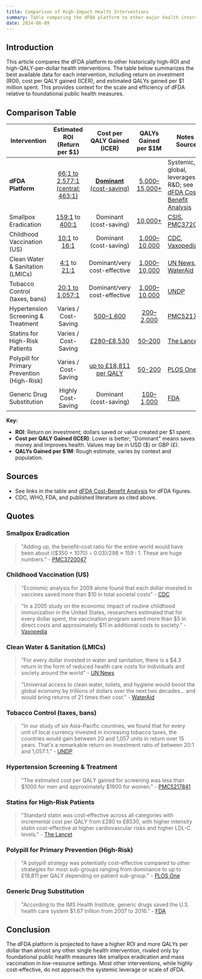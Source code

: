 ```yaml
---
title: Comparison of High-Impact Health Interventions
summary: Table comparing the dFDA platform to other major health interventions by ROI, cost per QALY, and QALYs per dollar.
date: 2024-06-09
---
```


## Introduction

This article compares the dFDA platform to other historically high-ROI and high-QALY-per-dollar health interventions. The table below summarizes the best available data for each intervention, including return on investment (ROI), cost per QALY gained (ICER), and estimated QALYs gained per $1 million spent. This provides context for the scale and efficiency of dFDA relative to foundational public health measures.

## Comparison Table

| Intervention                        | Estimated ROI (Return per $1) | Cost per QALY Gained (ICER) | QALYs Gained per $1M | Notes & Sources                                                                                  |
|--------------------------------------|:-----------------------------:|:---------------------------:|:--------------------:|--------------------------------------------------------------------------------------------------|
| **dFDA Platform**                    | [66:1 to 2,577:1 (central: 463:1)](./dfda-cost-benefit-analysis.md) | [**Dominant** (cost-saving)](./dfda-cost-benefit-analysis.md)  | [5,000–15,000+](./dfda-cost-benefit-analysis.md)        | Systemic, global, leverages all R&D; see [dFDA Cost-Benefit Analysis](./dfda-cost-benefit-analysis.md) |
| Smallpox Eradication                 | [159:1](https://pmc.ncbi.nlm.nih.gov/articles/PMC3720047/) to [400:1](https://www.csis.org/analysis/smallpox-eradication-model-global-cooperation)                | Dominant (cost-saving)      | [10,000+](https://pmc.ncbi.nlm.nih.gov/articles/PMC3720047/)              | [CSIS](https://www.csis.org/analysis/smallpox-eradication-model-global-cooperation), [PMC3720047](https://pmc.ncbi.nlm.nih.gov/articles/PMC3720047/)                              |
| Childhood Vaccination (US)           | [10:1](https://www.cdc.gov/mmwr/preview/mmwrhtml/mm6316a4.htm) to [16:1](https://vaxopedia.org/2017/10/01/what-are-the-benefits-of-vaccines/)                  | Dominant (cost-saving)      | [1,000–10,000](https://www.cdc.gov/mmwr/preview/mmwrhtml/mm6316a4.htm)         | [CDC](https://www.cdc.gov/mmwr/preview/mmwrhtml/mm6316a4.htm), [Vaxopedia](https://vaxopedia.org/2017/10/01/what-are-the-benefits-of-vaccines/)                                |
| Clean Water & Sanitation (LMICs)     | [4:1](https://news.un.org/en/story/2014/11/484032) to [21:1](https://www.wateraid.org/us/media/economic-report-unlock-trillions-of-dollars-with-clean-water-decent-toilets-and-hygiene)                   | Dominant/very cost-effective| [1,000–10,000](https://news.un.org/en/story/2014/11/484032)         | [UN News](https://news.un.org/en/story/2014/11/484032), [WaterAid](https://www.wateraid.org/us/media/economic-report-unlock-trillions-of-dollars-with-clean-water-decent-toilets-and-hygiene)             |
| Tobacco Control (taxes, bans)        | [20:1 to 1,057:1](https://www.undp.org/asia-pacific/blog/how-raising-tobacco-taxes-can-save-lives-and-cut-poverty-across-asia-pacific-0)                 | Dominant/very cost-effective| [1,000–10,000](https://www.undp.org/asia-pacific/blog/how-raising-tobacco-taxes-can-save-lives-and-cut-poverty-across-asia-pacific-0)         | [UNDP](https://www.undp.org/asia-pacific/blog/how-raising-tobacco-taxes-can-save-lives-and-cut-poverty-across-asia-pacific-0)                                  |
| Hypertension Screening & Treatment   | Varies / Cost-Saving          | [$500–$1,600](https://www.ncbi.nlm.nih.gov/pmc/articles/PMC5217841/)                 | [200–2,000](https://www.ncbi.nlm.nih.gov/pmc/articles/PMC5217841/)            | [PMC5217841](https://www.ncbi.nlm.nih.gov/pmc/articles/PMC5217841/)                                         |
| Statins for High-Risk Patients       | Varies / Cost-Saving          | [£280–£8,530](https://www.thelancet.com/journals/lanepe/article/PIIS2666-7762(24)00053-X/fulltext)              | [50–200](https://www.thelancet.com/journals/lanepe/article/PIIS2666-7762(24)00053-X/fulltext)               | [The Lancet](https://www.thelancet.com/journals/lanepe/article/PIIS2666-7762(24)00053-X/fulltext)                                             |
| Polypill for Primary Prevention (High-Risk) | Varies / Cost-Saving      | [up to £18,811 per QALY](https://journals.plos.org/plosone/article?id=10.1371/journal.pone.0182625)      | [50-200](https://journals.plos.org/plosone/article?id=10.1371/journal.pone.0182625)               | [PLOS One](https://journals.plos.org/plosone/article?id=10.1371/journal.pone.0182625) |
| Generic Drug Substitution            | Highly Cost-Saving            | Dominant (cost-saving)      | [100–1,000](https://www.fda.gov/drugs/generic-drugs/generic-drug-facts)            | [FDA](https://www.fda.gov/drugs/generic-drugs/generic-drug-facts)      |

**Key:**
- **ROI**: Return on investment; dollars saved or value created per $1 spent.
- **Cost per QALY Gained (ICER)**: Lower is better; "Dominant" means saves money and improves health. Values may be in USD ($) or GBP (£).
- **QALYs Gained per $1M**: Rough estimate, varies by context and population.

## Sources
- See links in the table and [dFDA Cost-Benefit Analysis](./dfda-cost-benefit-analysis.md) for dFDA figures.
- CDC, WHO, FDA, and published literature as cited above.

## Quotes

### Smallpox Eradication
> "Adding up, the benefit–cost ratio for the entire world would have been about (($350 + $1070) ÷ 0.03)/$298 ≈ 159 : 1. These are huge numbers." - [PMC3720047](https://pmc.ncbi.nlm.nih.gov/articles/PMC3720047/)

### Childhood Vaccination (US)
> "Economic analysis for 2009 alone found that each dollar invested in vaccines saved more than $10 in total societal costs" - [CDC](https://www.cdc.gov/mmwr/preview/mmwrhtml/mm6316a4.htm)

> "In a 2005 study on the economic impact of routine childhood immunization in the United States, researchers estimated that for every dollar spent, the vaccination program saved more than $5 in direct costs and approximately $11 in additional costs to society.” - [Vaxopedia](https://vaxopedia.org/2017/10/01/what-are-the-benefits-of-vaccines/)

### Clean Water & Sanitation (LMICs)
> "For every dollar invested in water and sanitation, there is a $4.3 return in the form of reduced health care costs for individuals and society around the world" - [UN News](https://news.un.org/en/story/2014/11/484032)

> "Universal access to clean water, toilets, and hygiene would boost the global economy by trillions of dollars over the next two decades... and would bring returns of 21 times their cost." - [WaterAid](https://www.wateraid.org/us/media/economic-report-unlock-trillions-of-dollars-with-clean-water-decent-toilets-and-hygiene)

### Tobacco Control (taxes, bans)
> "In our study of six Asia-Pacific countries, we found that for every unit of local currency invested in increasing tobacco taxes, the countries would gain between 20 and 1,057 units in return over 15 years. That's a remarkable return on investment ratio of between 20:1 and 1,057:1." - [UNDP](https://www.undp.org/asia-pacific/blog/how-raising-tobacco-taxes-can-save-lives-and-cut-poverty-across-asia-pacific-0)

### Hypertension Screening & Treatment
> "The estimated cost per QALY gained for screening was less than $1000 for men and approximately $1600 for women." - [PMC5217841](https://www.ncbi.nlm.nih.gov/pmc/articles/PMC5217841/)

### Statins for High-Risk Patients
> "Standard statin was cost-effective across all categories with incremental cost per QALY from £280 to £8530, with higher intensity statin cost-effective at higher cardiovascular risks and higher LDL-C levels." - [The Lancet](https://www.thelancet.com/journals/lanepe/article/PIIS2666-7762(24)00053-X/fulltext)

### Polypill for Primary Prevention (High-Risk)
> "A polypill strategy was potentially cost-effective compared to other strategies for most sub-groups ranging from dominance to up to £18,811 per QALY depending on patient sub-group." - [PLOS One](https://journals.plos.org/plosone/article?id=10.1371/journal.pone.0182625)

### Generic Drug Substitution
> "According to the IMS Health Institute, generic drugs saved the U.S. health care system $1.67 trillion from 2007 to 2016." - [FDA](https://www.fda.gov/drugs/generic-drugs/generic-drug-facts)

## Conclusion

The dFDA platform is projected to have a higher ROI and more QALYs per dollar than almost any other single health intervention, rivaled only by foundational public health measures like smallpox eradication and mass vaccination in low-resource settings. Most other interventions, while highly cost-effective, do not approach the systemic leverage or scale of dFDA. 